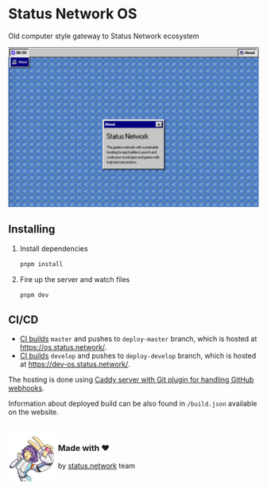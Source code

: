 # Status Network OS

Old computer style gateway to Status Network ecosystem

![demo](.github/assets/demo.png)

## Installing

1. Install dependencies
   ```bash
   pnpm install
   ```

2. Fire up the server and watch files

   ```bash
   pnpm dev
   ```

## CI/CD

- [CI builds](https://ci.infra.status.im/job/website/job/os.status.network/) `master` and pushes to `deploy-master` branch, which is hosted at <https://os.status.network/>.
- [CI builds](https://ci.infra.status.im/job/website/job/dev-os.status.network/) `develop` and pushes to `deploy-develop` branch, which is hosted at <https://dev-os.status.network/>.

The hosting is done using [Caddy server with Git plugin for handling GitHub webhooks](https://github.com/status-im/infra-misc/blob/master/ansible/roles/caddy-git).

Information about deployed build can be also found in `/build.json` available on the website.

<br/>
<img align="left" alt="sn-team" width="100" height="100" src="./.github/assets/sn-team.png">

### Made with ❤

by [status.network](https://status.network/) team
